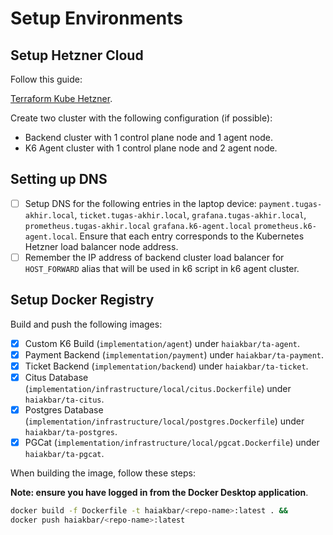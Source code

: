 # Setup Environments

## Setup Hetzner Cloud

Follow this guide:

[Terraform Kube Hetzner](https://github.com/kube-hetzner/terraform-hcloud-kube-hetzner).

Create two cluster with the following configuration (if possible):

- Backend cluster with 1 control plane node and 1 agent node.
- K6 Agent cluster with 1 control plane node and 2 agent node.

## Setting up DNS

- [ ] Setup DNS for the following entries in the laptop device: `payment.tugas-akhir.local`, `ticket.tugas-akhir.local`, `grafana.tugas-akhir.local`, `prometheus.tugas-akhir.local` `grafana.k6-agent.local` `prometheus.k6-agent.local`. Ensure that each entry corresponds to the Kubernetes Hetzner load balancer node address.
- [ ] Remember the IP address of backend cluster load balancer for `HOST_FORWARD` alias that will be used in k6 script in k6 agent cluster.

## Setup Docker Registry

Build and push the following images:

- [x] Custom K6 Build (`implementation/agent`) under `haiakbar/ta-agent`.
- [x] Payment Backend (`implementation/payment`) under `haiakbar/ta-payment`.
- [x] Ticket Backend (`implementation/backend`) under `haiakbar/ta-ticket`.
- [x] Citus Database (`implementation/infrastructure/local/citus.Dockerfile`) under `haiakbar/ta-citus`.
- [x] Postgres Database (`implementation/infrastructure/local/postgres.Dockerfile`) under `haiakbar/ta-postgres`.
- [x] PGCat (`implementation/infrastructure/local/pgcat.Dockerfile`) under `haiakbar/ta-pgcat`.

When building the image, follow these steps:

**Note: ensure you have logged in from the Docker Desktop application**.

```bash
docker build -f Dockerfile -t haiakbar/<repo-name>:latest . &&
docker push haiakbar/<repo-name>:latest
```
